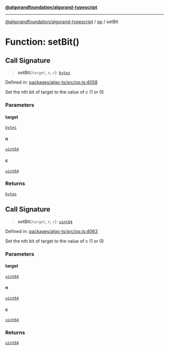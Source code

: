 [**@algorandfoundation/algorand-typescript**](../../../README.md)

***

[@algorandfoundation/algorand-typescript](../../../README.md) / [op](../README.md) / setBit

# Function: setBit()

## Call Signature

> **setBit**(`target`, `n`, `c`): [`bytes`](../../../type-aliases/bytes.md)

Defined in: [packages/algo-ts/src/op.ts:4058](https://github.com/algorandfoundation/puya-ts/blob/main/packages/algo-ts/src/op.ts#L4058)

Set the nth bit of target to the value of c (1 or 0)

### Parameters

#### target

[`bytes`](../../../type-aliases/bytes.md)

#### n

[`uint64`](../../../type-aliases/uint64.md)

#### c

[`uint64`](../../../type-aliases/uint64.md)

### Returns

[`bytes`](../../../type-aliases/bytes.md)

## Call Signature

> **setBit**(`target`, `n`, `c`): [`uint64`](../../../type-aliases/uint64.md)

Defined in: [packages/algo-ts/src/op.ts:4063](https://github.com/algorandfoundation/puya-ts/blob/main/packages/algo-ts/src/op.ts#L4063)

Set the nth bit of target to the value of c (1 or 0)

### Parameters

#### target

[`uint64`](../../../type-aliases/uint64.md)

#### n

[`uint64`](../../../type-aliases/uint64.md)

#### c

[`uint64`](../../../type-aliases/uint64.md)

### Returns

[`uint64`](../../../type-aliases/uint64.md)
